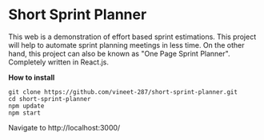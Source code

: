 # Short Sprint Planner
This web is a demonstration of effort based sprint estimations. This project will help to automate sprint planning meetings in less time.  On the other hand, this project can also be known as "One Page Sprint Planner". Completely written in React.js.  

**How to install**  

````
git clone https://github.com/vineet-287/short-sprint-planner.git
cd short-sprint-planner
npm update
npm start
````

Navigate to http://localhost:3000/
